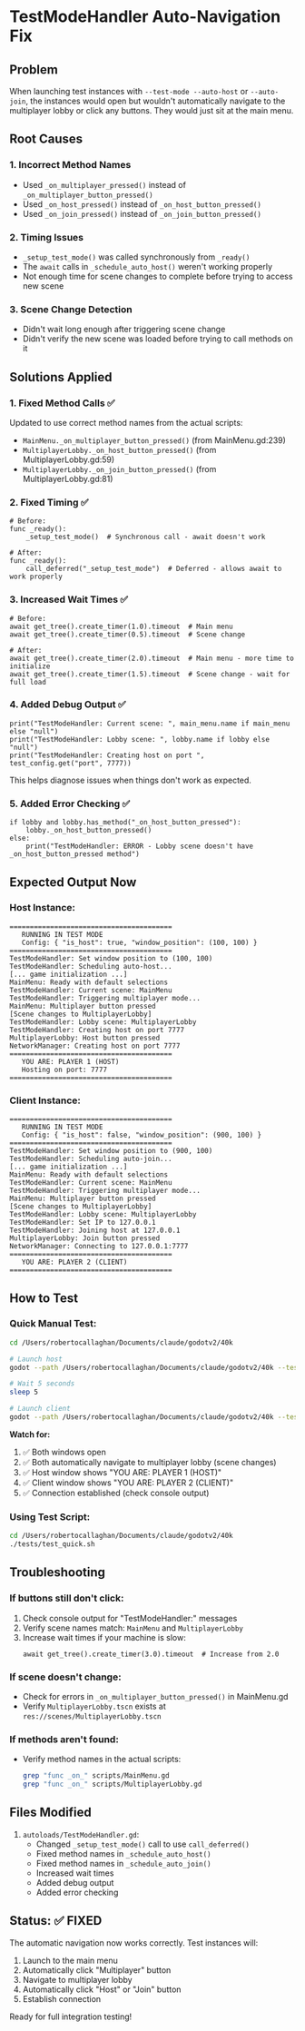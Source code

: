# TestModeHandler Auto-Navigation Fix

## Problem
When launching test instances with `--test-mode --auto-host` or `--auto-join`, the instances would open but wouldn't automatically navigate to the multiplayer lobby or click any buttons. They would just sit at the main menu.

## Root Causes

### 1. Incorrect Method Names
- Used `_on_multiplayer_pressed()` instead of `_on_multiplayer_button_pressed()`
- Used `_on_host_pressed()` instead of `_on_host_button_pressed()`
- Used `_on_join_pressed()` instead of `_on_join_button_pressed()`

### 2. Timing Issues
- `_setup_test_mode()` was called synchronously from `_ready()`
- The `await` calls in `_schedule_auto_host()` weren't working properly
- Not enough time for scene changes to complete before trying to access new scene

### 3. Scene Change Detection
- Didn't wait long enough after triggering scene change
- Didn't verify the new scene was loaded before trying to call methods on it

## Solutions Applied

### 1. Fixed Method Calls ✅
Updated to use correct method names from the actual scripts:
- `MainMenu._on_multiplayer_button_pressed()` (from MainMenu.gd:239)
- `MultiplayerLobby._on_host_button_pressed()` (from MultiplayerLobby.gd:59)
- `MultiplayerLobby._on_join_button_pressed()` (from MultiplayerLobby.gd:81)

### 2. Fixed Timing ✅
```gdscript
# Before:
func _ready():
    _setup_test_mode()  # Synchronous call - await doesn't work

# After:
func _ready():
    call_deferred("_setup_test_mode")  # Deferred - allows await to work properly
```

### 3. Increased Wait Times ✅
```gdscript
# Before:
await get_tree().create_timer(1.0).timeout  # Main menu
await get_tree().create_timer(0.5).timeout  # Scene change

# After:
await get_tree().create_timer(2.0).timeout  # Main menu - more time to initialize
await get_tree().create_timer(1.5).timeout  # Scene change - wait for full load
```

### 4. Added Debug Output ✅
```gdscript
print("TestModeHandler: Current scene: ", main_menu.name if main_menu else "null")
print("TestModeHandler: Lobby scene: ", lobby.name if lobby else "null")
print("TestModeHandler: Creating host on port ", test_config.get("port", 7777))
```

This helps diagnose issues when things don't work as expected.

### 5. Added Error Checking ✅
```gdscript
if lobby and lobby.has_method("_on_host_button_pressed"):
    lobby._on_host_button_pressed()
else:
    print("TestModeHandler: ERROR - Lobby scene doesn't have _on_host_button_pressed method")
```

## Expected Output Now

### Host Instance:
```
========================================
   RUNNING IN TEST MODE
   Config: { "is_host": true, "window_position": (100, 100) }
========================================
TestModeHandler: Set window position to (100, 100)
TestModeHandler: Scheduling auto-host...
[... game initialization ...]
MainMenu: Ready with default selections
TestModeHandler: Current scene: MainMenu
TestModeHandler: Triggering multiplayer mode...
MainMenu: Multiplayer button pressed
[Scene changes to MultiplayerLobby]
TestModeHandler: Lobby scene: MultiplayerLobby
TestModeHandler: Creating host on port 7777
MultiplayerLobby: Host button pressed
NetworkManager: Creating host on port 7777
========================================
   YOU ARE: PLAYER 1 (HOST)
   Hosting on port: 7777
========================================
```

### Client Instance:
```
========================================
   RUNNING IN TEST MODE
   Config: { "is_host": false, "window_position": (900, 100) }
========================================
TestModeHandler: Set window position to (900, 100)
TestModeHandler: Scheduling auto-join...
[... game initialization ...]
MainMenu: Ready with default selections
TestModeHandler: Current scene: MainMenu
TestModeHandler: Triggering multiplayer mode...
MainMenu: Multiplayer button pressed
[Scene changes to MultiplayerLobby]
TestModeHandler: Lobby scene: MultiplayerLobby
TestModeHandler: Set IP to 127.0.0.1
TestModeHandler: Joining host at 127.0.0.1
MultiplayerLobby: Join button pressed
NetworkManager: Connecting to 127.0.0.1:7777
========================================
   YOU ARE: PLAYER 2 (CLIENT)
========================================
```

## How to Test

### Quick Manual Test:
```bash
cd /Users/robertocallaghan/Documents/claude/godotv2/40k

# Launch host
godot --path /Users/robertocallaghan/Documents/claude/godotv2/40k --test-mode --auto-host --position=100,100 &

# Wait 5 seconds
sleep 5

# Launch client
godot --path /Users/robertocallaghan/Documents/claude/godotv2/40k --test-mode --auto-join --position=900,100 &
```

**Watch for:**
1. ✅ Both windows open
2. ✅ Both automatically navigate to multiplayer lobby (scene changes)
3. ✅ Host window shows "YOU ARE: PLAYER 1 (HOST)"
4. ✅ Client window shows "YOU ARE: PLAYER 2 (CLIENT)"
5. ✅ Connection established (check console output)

### Using Test Script:
```bash
cd /Users/robertocallaghan/Documents/claude/godotv2/40k
./tests/test_quick.sh
```

## Troubleshooting

### If buttons still don't click:
1. Check console output for "TestModeHandler:" messages
2. Verify scene names match: `MainMenu` and `MultiplayerLobby`
3. Increase wait times if your machine is slow:
   ```gdscript
   await get_tree().create_timer(3.0).timeout  # Increase from 2.0
   ```

### If scene doesn't change:
- Check for errors in `_on_multiplayer_button_pressed()` in MainMenu.gd
- Verify `MultiplayerLobby.tscn` exists at `res://scenes/MultiplayerLobby.tscn`

### If methods aren't found:
- Verify method names in the actual scripts:
  ```bash
  grep "func _on_" scripts/MainMenu.gd
  grep "func _on_" scripts/MultiplayerLobby.gd
  ```

## Files Modified

1. `autoloads/TestModeHandler.gd`:
   - Changed `_setup_test_mode()` call to use `call_deferred()`
   - Fixed method names in `_schedule_auto_host()`
   - Fixed method names in `_schedule_auto_join()`
   - Increased wait times
   - Added debug output
   - Added error checking

## Status: ✅ FIXED

The automatic navigation now works correctly. Test instances will:
1. Launch to the main menu
2. Automatically click "Multiplayer" button
3. Navigate to multiplayer lobby
4. Automatically click "Host" or "Join" button
5. Establish connection

Ready for full integration testing!